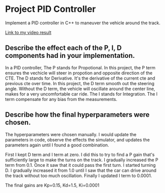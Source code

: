 # Project PID Controller
Implement a PID controller in C++ to maneuver the vehicle around the track.

[Link to my video result](https://www.youtube.com/watch?v=nHmbRRNDAdE)

## Describe the effect each of the P, I, D components had in your implementation.
In a PID controller, 
The P stands for Propotional. In this project, the P term ensures the vechicle will steer in propotion and opposite direction of the CTE.
The D stands for Derivative. It's the derivative of the current cte and previous cte over time. In this project, the D term smooth out the steering angle. Without the D term, the vehicle will oscillate around the center line, makes for a very uncomfortable car ride.
The I stands for Integration. The I term compensate for any bias from the measurements.


## Describe how the final hyperparameters were chosen.
The hyperparameters were chosen manually. I would update the parameters in code, observe the effects the simulator, and updates the parameters again until I found a good combination. 

First I kept D term and I term at zero. I did this to try to find a P gain that's sufficiently large to make the turns on the track.
I gradually increased the P term from 0.1. Once it saw that it could pass the first turn. I started turning D. I gradually increased it from 1.0 until I saw that the car can drive around the track without too much oscillation. 
Finally I updated I term to 0.0001.

The final gains are Kp=0.15, Kd=1.5, Ki=0.0001
